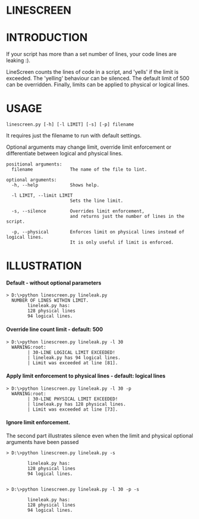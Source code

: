 # LINESCREEN

# INTRODUCTION

If your script has more than a set number of lines, your code lines are leaking :).

LineScreen counts the lines of code in a script, and 'yells' if the limit is exceeded.
The 'yelling' behaviour can be silenced. The default limit of 500 can be overridden.
Finally, limits can be applied to physical or logical lines.

# USAGE 

```
linescreen.py [-h] [-l LIMIT] [-s] [-p] filename
```

It requires just the filename to run with default settings.
<p> Optional arguments may change limit, override limit enforcement or differentiate 
between logical and physical lines.

```
positional arguments:
  filename              The name of the file to lint.

optional arguments:
  -h, --help            Shows help.
  
  -l LIMIT, --limit LIMIT
                        Sets the line limit.
  
  -s, --silence         Overrides limit enforcement, 
                        and returns just the number of lines in the script.
                        
  -p, --physical        Enforces limit on physical lines instead of logical lines. 
                        It is only useful if limit is enforced.

```

# ILLUSTRATION

#### Default - without optional parameters
```
> D:\>python linescreen.py lineleak.py
  NUMBER OF LINES WITHIN LIMIT.
        lineleak.py has:
        128 physical lines
        94 logical lines.
```

#### Override line count limit - default: 500
```
> D:\>python linescreen.py lineleak.py -l 30
  WARNING:root:
        | 30-LINE LOGICAL LIMIT EXCEEDED!
        | lineleak.py has 94 logical lines.
        | Limit was exceeded at line [81].

```

#### Apply limit enforcement to physical lines - default: logical lines
```
> D:\>python linescreen.py lineleak.py -l 30 -p
  WARNING:root:
        | 30-LINE PHYSICAL LIMIT EXCEEDED!
        | lineleak.py has 128 physical lines.
        | Limit was exceeded at line [73].
```

#### Ignore limit enforcement.
The second part illustrates silence even when the limit and physical 
optional arguments have been passed
```
> D:\>python linescreen.py lineleak.py -s

        lineleak.py has:
        128 physical lines
        94 logical lines.
        
        
> D:\>python linescreen.py lineleak.py -l 30 -p -s

        lineleak.py has:
        128 physical lines
        94 logical lines.
        
```
